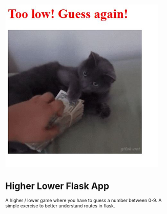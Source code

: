 !["Cat"](low.JPG "A cat")
# Higher Lower Flask App
A higher / lower game where you have to guess a number between 0-9. A simple exercise to better understand routes in flask.
